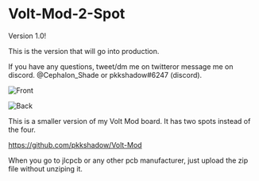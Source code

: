 # Volt-Mod-2-Spot

Version 1.0!

This is the version that will go into production.

If you have any questions, tweet/dm me on twitteror message me on discord.  @Cephalon_Shade or pkkshadow#6247 (discord).

![Front](https://i.imgur.com/Lt5Mid3.png)

![Back](https://i.imgur.com/25KXmD4.png)

This is a smaller version of my Volt Mod board. It has two spots instead of the four. 

https://github.com/pkkshadow/Volt-Mod

When you go to jlcpcb or any other pcb manufacturer, just upload the zip file without unziping it. 
